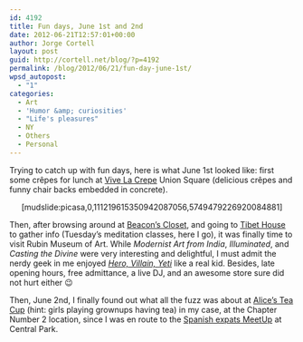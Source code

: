 ```yaml
---
id: 4192
title: Fun days, June 1st and 2nd
date: 2012-06-21T12:57:01+00:00
author: Jorge Cortell
layout: post
guid: http://cortell.net/blog/?p=4192
permalink: /blog/2012/06/21/fun-day-june-1st/
wpsd_autopost:
  - "1"
categories:
  - Art
  - 'Humor &amp; curiosities'
  - "Life's pleasures"
  - NY
  - Others
  - Personal
---
```

Trying to catch up with fun days, here is what June 1st looked like: first some crêpes for lunch at <a title="http://vivelacrepe.fr/ing/locations.html" href="http://vivelacrepe.fr/ing/locations.html" target="_blank">Vive La Crepe</a> Union Square (delicious crêpes and funny chair backs embedded in concrete).

<p style="text-align: center">
  [mudslide:picasa,0,111219615350942087056,5749479226920084881]
</p>

Then, after browsing around at <a title="http://www.beaconscloset.com/" href="http://www.beaconscloset.com/" target="_blank">Beacon&#8217;s Closet</a>, and going to <a title="http://www.tibethouse.us/" href="http://www.tibethouse.us/" target="_blank">Tibet House</a> to gather info (Tuesday&#8217;s meditation classes, here I go), it was finally time to visit Rubin Museum of Art. While _Modernist Art from India_, _Illuminated_, and _Casting the Divine_ were very interesting and delightful, I must admit the nerdy geek in me enjoyed _<a title="http://www.rmanyc.org/nav/exhibitions/view/1286" href="http://www.rmanyc.org/nav/exhibitions/view/1286" target="_blank">Hero, Villain, Yeti</a>_ like a real kid. Besides, late opening hours, free admittance, a live DJ, and an awesome store sure did not hurt either 😉

Then, June 2nd, I finally found out what all the fuzz was about at <a title="http://alicesteacup.com/" href="http://alicesteacup.com/" target="_blank">Alice&#8217;s Tea Cup</a> (hint: girls playing grownups having tea) in my case, at the Chapter Number 2 location, since I was en route to the <a title="http://www.meetup.com/Spanish-Expats/" href="http://www.meetup.com/Spanish-Expats/" target="_blank">Spanish expats MeetUp</a> at Central Park.